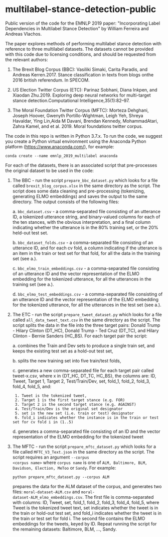 # multilabel-stance-detection-public
Public version of the code for the EMNLP 2019 paper: "Incorporating Label Dependencies in Multilabel Stance Detection" by William Ferreira and Andreas Vlachos.

The paper explores methods of performing multilabel stance detection with reference to three multilabel datasets. The datasets cannot be provided with this code due to licensing conditions, and should be requested from the relevant authors:

1. The Brexit Blog Corpus (BBC): Vasiliki  Simaki,  Carita  Paradis,  and  Andreas  Kerren.2017.   Stance classification in texts from blogs onthe 2016 british referendum. In SPECOM.

2. US Election Twitter Corpus (ETC): Parinaz  Sobhani,  Diana  Inkpen,  and  Xiaodan  Zhu.2019.   Exploring  deep  neural  networks  for  multi-target stance detection.Computational Intelligence,35(1):82–97.

3. The Moral Foundation Twitter Corpus (MFTC): Morteza Dehghani, Joseph Hoover, Gwenyth Portillo-Wightman, Leigh Yeh, Shreya Havaldar, Ying Lin,Aida  M  Davani,  Brendan  Kennedy,   MohammadAtari,  Zahra Kamel,  and et al. 2019.   Moral foundations twitter corpus.

The code in this repo is written in Python 3.7.x. To run the code, we suggest you create a Python virtual environment using the Anaconda Python platform (https://www.anaconda.com/), for example:

   <code>conda create --name emnlp_2019_multilabel anaconda</code>

For each of the datasets, there is an associated script that pre-processes the original dataset to be used in the code:

1. The BBC - run the script <code>prepare_bbc_dataset.py</code> which looks for a file called <code>brexit_blog_corpus.xlsx</code> in the same directory as the script. The script does some data cleaning and pre-processing (tokenizing, generating ELMO embeddings) and saves the output to the same directory. The output consists of the following files:

   a. <code>bbc_dataset.csv</code> - a comma-separated file consisting of an utterance ID, a tokenized utterance string, and binary-valued columns for each of the ten stances, with the obvious interpretation, and a final column indicating whether the utterance is in the 80\% training set, or the 20\% held-out test set.
   
   b. <code>bbc_dataset_folds.csv</code> - a comma-separated file consisting of an utterance ID, and for each cv fold, a column indicating if the utterance is an item in the train or test set for that fold, for all the data in the training set (see a.).
   
   c. <code>bbc_elmo_train_embeddings.csv</code> - a comma-separated file consisting of an utterance ID and the vector representation of the ELMO embedding for the tokenized utterance, for all the utterances in the training set (see a.).
   
   d. <code>bbc_elmo_test_embeddings.csv</code> - a comma-separated file consisting of an utterance ID and the vector representation of the ELMO embedding for the tokenized utterance, for all the utterances in the test set (see a.).
   
2. The ETC - run the script <code>prepare_tweet_dataset.py</code> which looks for a file called <code>all_data_tweet_text.csv</code> in the same directory as the script. The script splits the data in the file into the three target pairs: Donald Trump - Hilary Clinton (DT_HC), Donald Trump - Ted Cruz (DT_TC), and Hilary Clinton - Bernie Sanders (HC_BS). For each target pair the script:

    a. combines the Train and Dev sets to produce a single train set, and keeps the existing test set as a hold-out test set,
    
    b. splits the new training set into five train/test folds,
    
    c. generates a new comma-separated file for each target pair called tweet-x.csv, where x in \{DT_HC, DT_TC, HC_BS\}, the columns are: ID, Tweet, Target 1, Target 2, Test/Train/Dev, set, fold_1, fold_2, fold_3, fold_4, fold_5, and:
    
        1. Tweet is the tokenized tweet,
        2. Target 1 is the first target stance (e.g. FOR)
        3. Target 2 is the second target stance (e.g. AGAINST)
        4. Test/Train/Dev is the original set designator
        5. set is the new set (i.e. train or test) designator
        6. fold_i indicates whether the instance is in the train or test set for cv fold i in (1..5)
        
    d. generates a comma-separated file consisting of an ID and the vector representation of the ELMO embedding for the tokenized tweet
    
3. The MFTC - run the script <code>prepare_mftc_dataset.py</code> which looks for a file called <code>MFTC_V3_Text.json</code> in the same directory as the script. The script requires an argument <code>--corpus \<corpus name\></code> where <code>corpus name</code> is one of <code>ALM, Baltimore, BLM, Davidson, Election, MeToo</code> or <code>Sandy</code>. For example:
   
      <code>python prepare_mftc_dataset.py --corpus ALM</code>
   
   prepares the data for the ALM dataset of the corpus, and generates two files: <code>moral-dataset-ALM.csv</code> and <code>moral-          dataset-ALM_elmo_embeddings.csv</code>. The first file is comma-separated with columns: ID, Tweet, set, fold_1, fold_2, fold_3, fold_4,    fold_5, where Tweet is the tokenized tweet text, set indicates whether the tweet is in the train or hold-out test set, and fold_i          indicates whether the tweet is in the train or test set for fold i. The second file contains the ELMO embeddings for the tweets,
   keyed by ID. Repeat running the script for the remaining datasets: Baltimore, BLM, ..., Sandy.



